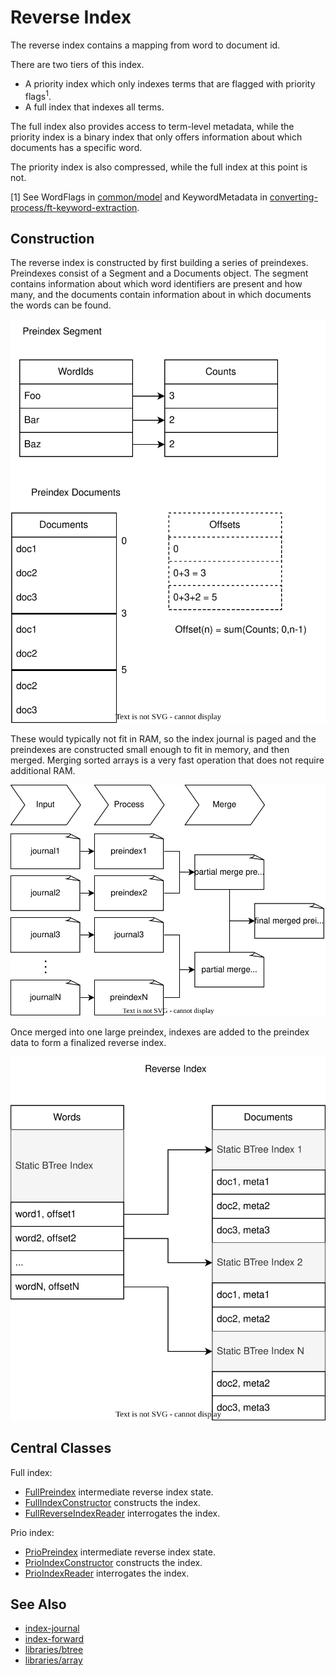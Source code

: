 # Reverse Index

The reverse index contains a mapping from word to document id. 

There are two tiers of this index.

* A priority index which only indexes terms that are flagged with priority flags<sup>1</sup>.
* A full index that indexes all terms. 

The full index also provides access to term-level metadata, while the priority index is 
a binary index that only offers information about which documents has a specific word.

The priority index is also compressed, while the full index at this point is not.

[1] See WordFlags in [common/model](../../common/model/) and
KeywordMetadata in [converting-process/ft-keyword-extraction](../../processes/converting-process/ft-keyword-extraction).

## Construction

The reverse index is constructed by first building a series of preindexes.
Preindexes consist of a Segment and a Documents object.  The segment contains
information about which word identifiers are present and how many, and the
documents contain information about in which documents the words can be found.

![Memory layout illustrations](./preindex.svg)

These would typically not fit in RAM, so the index journal is paged 
and the preindexes are constructed small enough to fit in memory, and
then merged.  Merging sorted arrays is a very fast operation that does
not require additional RAM.

![Illustration of successively merged preindex files](./merging.svg)

Once merged into  one large preindex, indexes are added to the preindex data
to form a finalized reverse index. 

![Illustration of the data layout of the finalized index](index.svg)
## Central Classes

Full index:
* [FullPreindex](java/nu/marginalia/index/reverse/construction/full/FullPreindex.java) intermediate reverse index state.
* [FullIndexConstructor](java/nu/marginalia/index/reverse/construction/full/FullIndexConstructor.java) constructs the index.
* [FullReverseIndexReader](java/nu/marginalia/index/reverse/FullReverseIndexReader.java) interrogates the index.

Prio index:
* [PrioPreindex](java/nu/marginalia/index/reverse/construction/prio/PrioPreindex.java) intermediate reverse index state.
* [PrioIndexConstructor](java/nu/marginalia/index/reverse/construction/prio/PrioIndexConstructor.java) constructs the index.
* [PrioIndexReader](java/nu/marginalia/index/reverse/PrioReverseIndexReader.java) interrogates the index.


## See Also

* [index-journal](../index-journal)
* [index-forward](../index-forward)
* [libraries/btree](../../libraries/btree)
* [libraries/array](../../libraries/array)